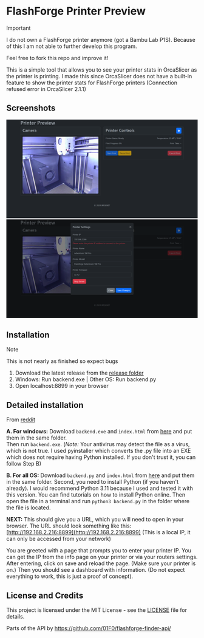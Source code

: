 # FlashForge Printer Preview

> [!IMPORTANT]  
> I do not own a FlashForge printer anymore (got a Bambu Lab P1S). Because of this I am not able to further develop this program.
> 
> Feel free to fork this repo and improve it!

This is a simple tool that allows you to see your printer stats in OrcaSlicer as the printer is printing. I made this since OrcaSlicer does not have a built-in feature to show the printer stats for FlashForge printers (Connection refused error in OrcaSlicer 2.1.1)

## Screenshots

![Dashboard](.github/dash.png)
![Settings](.github/setting.png)

## Installation

> [!NOTE]  
> This is not nearly as finished so expect bugs

1. Download the latest release from the [release folder](https://github.com/JMcrafter26/flashforge-printer-preview/tree/main/api/release/program)
1. Windows: Run backend.exe | Other OS: Run backend.py
1. Open localhost:8899 in your browser

## Detailed installation

From [reddit](https://www.reddit.com/r/FlashForge/comments/1el5xeq/comment/lk64gw1/)

**A. For windows:** Download `backend.exe` and `index.html` from [here](https://github.com/JMcrafter26/flashforge-printer-preview/tree/main/api/release/program) and put them in the same folder.  
Then run `backend.exe`. (*Note:* Your antivirus may detect the file as a virus, which is not true. I used pyinstaller which converts the .py file into an EXE which does not require having Python installed. If you don't trust it, you can follow Step B)

**B. For all OS:** Download `backend.py` and `index.html` from [here](https://github.com/JMcrafter26/flashforge-printer-preview/tree/main/api/release/program) and put them in the same folder. Second, you need to install Python (if you haven't already). I would recommend Python 3.11 because I used and tested it with this version. You can find tutorials on how to install Python online. Then open the file in a terminal and run `python3 backend.py` in the folder where the file is located.

**NEXT:** This should give you a URL, which you will need to open in your browser. The URL should look something like this: [http://192.168.2.216:8899](http://192.168.2.216:8899) (This is a local IP, it can only be accessed from your network)

You are greeted with a page that prompts you to enter your printer IP. You can get the IP from the info page on your printer or via your routers settings. After entering, click on save and reload the page. (Make sure your printer is on.) Then you should see a dashboard with information. (Do not expect everything to work, this is just a proof of concept).


## License and Credits

This project is licensed under the MIT License - see the [LICENSE](LICENSE) file for details.

Parts of the API by <https://github.com/01F0/flashforge-finder-api/>
